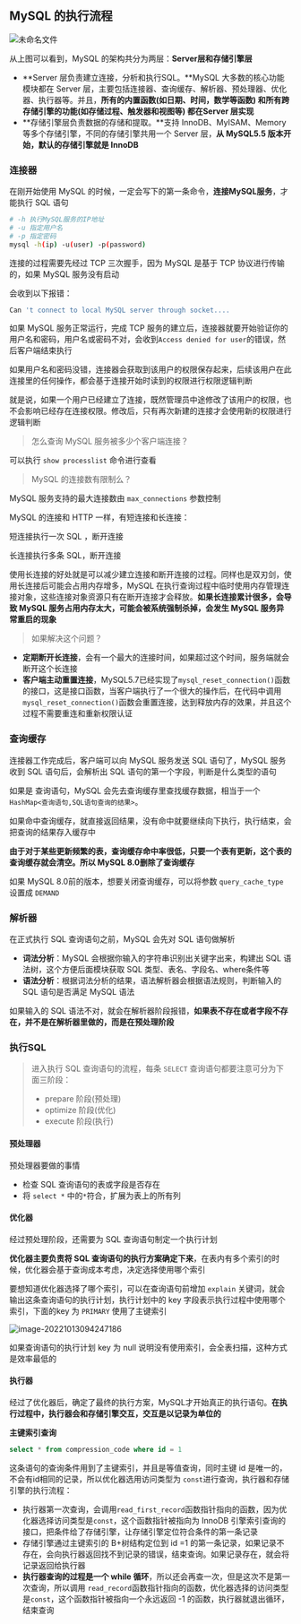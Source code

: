 ## MySQL 的执行流程

![未命名文件](https://my-lottery.oss-cn-shanghai.aliyuncs.com/lottery/未命名文件.png)

从上图可以看到，MySQL 的架构共分为两层：**Server层和存储引擎层**

* **Server 层负责建立连接，分析和执行SQL。**MySQL 大多数的核心功能模块都在 Server 层，主要包括连接器、查询缓存、解析器、预处理器、优化器、执行器等。并且，**所有的内置函数(如日期、时间，数学等函数) 和所有跨存储引擎的功能(如存储过程、触发器和视图等) 都在Server 层实现**
* **存储引擎层负责数据的存储和提取。**支持 InnoDB、MyISAM、Memory等多个存储引擎，不同的存储引擎共用一个 Server 层，**从 MySQL5.5 版本开始，默认的存储引擎就是 InnoDB**

### 连接器

在刚开始使用 MySQL 的时候，一定会写下的第一条命令，**连接MySQL服务**，才能执行 SQL 语句

```sh
# -h 执行MySQL服务的IP地址
# -u 指定用户名
# -p 指定密码
mysql -h(ip) -u(user) -p(password)
```

连接的过程需要先经过 TCP 三次握手，因为 MySQL 是基于 TCP 协议进行传输的，如果 MySQL 服务没有启动

会收到以下报错：

```sh
Can 't connect to local MySQL server through socket....
```

如果 MySQL 服务正常运行，完成 TCP 服务的建立后，连接器就要开始验证你的用户名和密码，用户名或密码不对，会收到`Access denied for user`的错误，然后客户端结束执行

如果用户名和密码没错，连接器会获取到该用户的权限保存起来，后续该用户在此连接里的任何操作，都会基于连接开始时读到的权限进行权限逻辑判断

就是说，如果一个用户已经建立了连接，既然管理员中途修改了该用户的权限，也不会影响已经存在连接权限。修改后，只有再次新建的连接才会使用新的权限进行逻辑判断

> 怎么查询 MySQL 服务被多少个客户端连接？

可以执行 `show processlist` 命令进行查看

> MySQL 的连接数有限制么？

MySQL 服务支持的最大连接数由 `max_connections` 参数控制

MySQL 的连接和 HTTP 一样，有短连接和长连接：

短连接执行一次 SQL ，断开连接

长连接执行多条 SQL，断开连接

使用长连接的好处就是可以减少建立连接和断开连接的过程。同样也是双刃剑，使用长连接后可能会占用内存增多，MySQL 在执行查询过程中临时使用内存管理连接对象，这些连接对象资源只有在断开连接才会释放。**如果长连接累计很多，会导致 MySQL 服务占用内存太大，可能会被系统强制杀掉，会发生 MySQL 服务异常重启的现象**

> 如果解决这个问题？

* **定期断开长连接**，会有一个最大的连接时间，如果超过这个时间，服务端就会断开这个长连接
* **客户端主动重置连接**，MySQL5.7已经实现了`mysql_reset_connection()`函数的接口，这是接口函数，当客户端执行了一个很大的操作后，在代码中调用`mysql_reset_connection()`函数会重置连接，达到释放内存的效果，并且这个过程不需要重连和重新权限认证



### 查询缓存

连接器工作完成后，客户端可以向 MySQL 服务发送 SQL 语句了，MySQL 服务收到 SQL 语句后，会解析出 SQL 语句的第一个字段，判断是什么类型的语句

如果是 查询语句，MySQL 会先去查询缓存里查找缓存数据，相当于一个`HashMap<查询语句,SQL语句查询的结果>`。

如果命中查询缓存，就直接返回结果，没有命中就要继续向下执行，执行结束，会把查询的结果存入缓存中

**由于对于某些更新频繁的表，查询缓存命中率很低，只要一个表有更新，这个表的查询缓存就会清空。所以 MySQL 8.0删除了查询缓存**

如果 MySQL 8.0前的版本，想要关闭查询缓存，可以将参数 `query_cache_type` 设置成 `DEMAND`



### 解析器

在正式执行 SQL 查询语句之前，MySQL 会先对 SQL 语句做解析

* **词法分析**：MySQL 会根据你输入的字符串识别出关键字出来，构建出 SQL 语法树，这个方便后面模块获取 SQL 类型、表名、字段名、where条件等
* **语法分析**：根据词法分析的结果，语法解析器会根据语法规则，判断输入的SQL 语句是否满足 MySQL 语法

如果输入的 SQL 语法不对，就会在解析器阶段报错，**如果表不存在或者字段不存在，并不是在解析器里做的，而是在预处理阶段**

### 执行SQL

> 进入执行 SQL 查询语句的流程，每条 `SELECT` 查询语句都要注意可分为下面三阶段：
>
> * prepare 阶段(预处理)
> * optimize 阶段(优化)
> * execute 阶段(执行)

#### 预处理器

预处理器要做的事情

* 检查 SQL 查询语句的表或字段是否存在
* 将 `select *` 中的`*`符合，扩展为表上的所有列

#### 优化器

经过预处理阶段，还需要为 SQL 查询语句制定一个执行计划

**优化器主要负责将 SQL 查询语句的执行方案确定下来**，在表内有多个索引的时候，优化器会基于查询成本考虑，决定选择使用哪个索引

要想知道优化器选择了哪个索引，可以在查询语句前增加 `explain` 关键词，就会输出这条查询语句的执行计划，执行计划中的 key 字段表示执行过程中使用哪个索引，下面的key 为 `PRIMARY` 使用了主键索引

![image-20221013094247186](https://my-lottery.oss-cn-shanghai.aliyuncs.com/lottery/image-20221013094247186.png)

如果查询语句的执行计划 key 为 null 说明没有使用索引，会全表扫描，这种方式是效率最低的

#### 执行器

经过了优化器后，确定了最终的执行方案，MySQL才开始真正的执行语句。**在执行过程中，执行器会和存储引擎交互，交互是以记录为单位的**

**主键索引查询**

```sql
select * from compression_code where id = 1
```

这条语句的查询条件用到了主键索引，并且是等值查询，同时主键 id 是唯一的，不会有id相同的记录，所以优化器选用访问类型为 `const`进行查询，执行器和存储引擎的执行流程：

* 执行器第一次查询，会调用`read_first_record`函数指针指向的函数，因为优化器选择访问类型是`const`，这个函数指针被指向为 InnoDB 引擎索引查询的接口，把条件给了存储引擎，让存储引擎定位符合条件的第一条记录
* 存储引擎通过主键索引的 B+树结构定位到 id =1 的第一条记录，如果记录不存在，会向执行器返回找不到记录的错误，结束查询。如果记录存在，就会将记录返回给执行器
* **执行器查询的过程是一个 while 循环**，所以还会再查一次，但是这次不是第一次查询，所以调用 `read_record`函数指针指向的函数，优化器选择的访问类型是`const`，这个函数指针被指向一个永远返回 -1 的函数，执行器就退出循环，结束查询